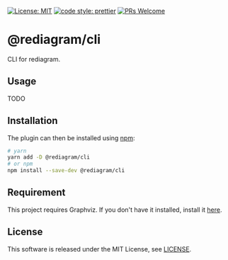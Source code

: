 [![License: MIT](https://img.shields.io/badge/License-MIT-yellow.svg)](https://opensource.org/licenses/MIT)
[![code style: prettier](https://img.shields.io/badge/code_style-prettier-ff69b4.svg)](https://github.com/prettier/prettier)
[![PRs Welcome](https://img.shields.io/badge/PRs-welcome-brightgreen.svg)](http://makeapullrequest.com)

# @rediagram/cli

CLI for rediagram.

## Usage

TODO

## Installation

The plugin can then be installed using [npm](https://www.npmjs.com/):

```bash
# yarn
yarn add -D @rediagram/cli
# or npm
npm install --save-dev @rediagram/cli
```

## Requirement

This project requires Graphviz.
If you don't have it installed, install it [here](https://graphviz.gitlab.io/download/).

## License

This software is released under the MIT License, see [LICENSE](./LICENSE).
